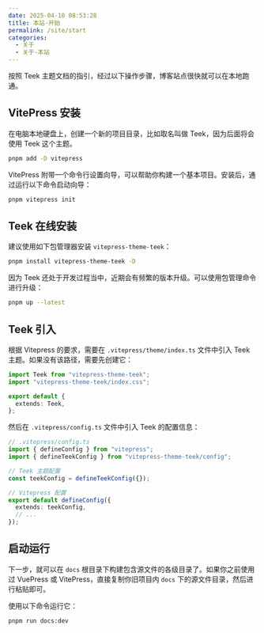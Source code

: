 ```yaml
---
date: 2025-04-10 08:53:28
title: 本站-开始
permalink: /site/start
categories:
  - 关于
  - 关于-本站
---
```


按照 Teek 主题文档的指引，经过以下操作步骤，博客站点很快就可以在本地跑通。

<!-- more -->

## VitePress 安装

在电脑本地硬盘上，创建一个新的项目目录，比如取名叫做 Teek，因为后面将会使用 Teek 这个主题。

```sh
pnpm add -D vitepress
```

VitePress 附带一个命令行设置向导，可以帮助你构建一个基本项目。安装后，通过运行以下命令启动向导：

```sh
pnpm vitepress init
```

## Teek 在线安装

建议使用如下包管理器安装 `vitepress-theme-teek`：

```sh
pnpm install vitepress-theme-teek -D
```

因为 Teek 还处于开发过程当中，近期会有频繁的版本升级。可以使用包管理命令进行升级：

```sh
pnpm up --latest
```

## Teek 引入

根据 Vitepress 的要求，需要在 `.vitepress/theme/index.ts` 文件中引入 Teek 主题。如果没有该路径，需要先创建它：

```ts
import Teek from "vitepress-theme-teek";
import "vitepress-theme-teek/index.css";

export default {
  extends: Teek,
};
```

然后在 `.vitepress/config.ts` 文件中引入 Teek 的配置信息：

```ts
// .vitepress/config.ts
import { defineConfig } from "vitepress";
import { defineTeekConfig } from "vitepress-theme-teek/config";

// Teek 主题配置
const teekConfig = defineTeekConfig({});

// Vitepress 配置
export default defineConfig({
  extends: teekConfig,
  // ...
});
```

## 启动运行

下一步，就可以在 `docs` 根目录下构建包含源文件的各级目录了。如果你之前使用过 VuePress 或 VitePress，直接复制你旧项目内 `docs` 下的源文件目录，然后进行粘贴即可。

使用以下命令运行它：

```sh
pnpm run docs:dev
```
